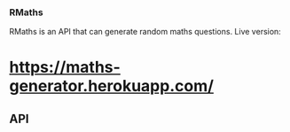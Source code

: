 ### RMaths

RMaths is an API that can generate random maths questions.
Live version:

# https://maths-generator.herokuapp.com/

## API
